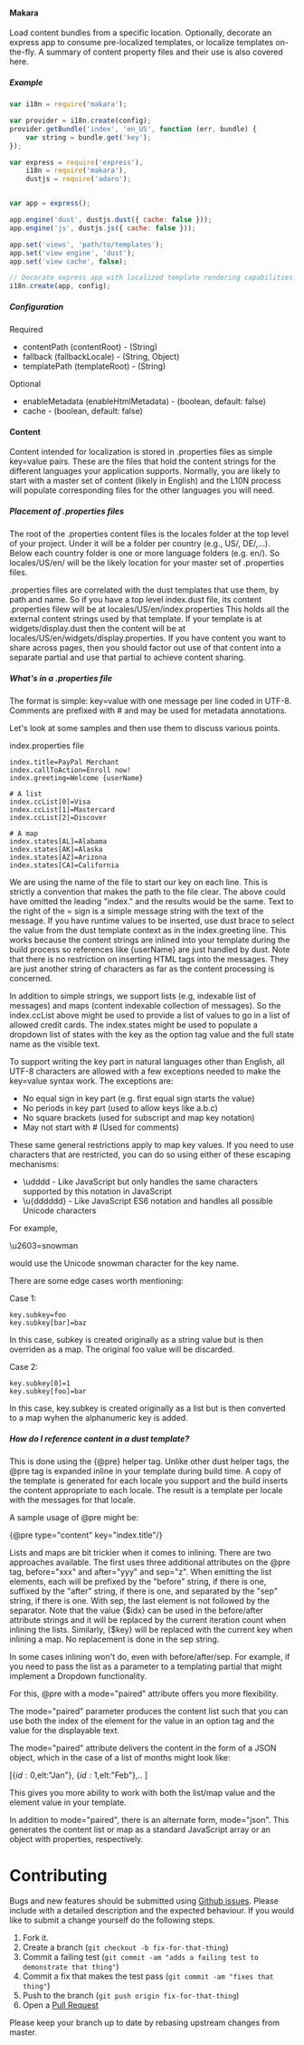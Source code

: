 #### Makara

Load content bundles from a specific location. Optionally, decorate an express app to consume pre-localized templates,
or localize templates on-the-fly. A summary of content property files and their use is also covered here.


##### Example

```javascript
var i18n = require('makara');

var provider = i18n.create(config);
provider.getBundle('index', 'en_US', function (err, bundle) {
    var string = bundle.get('key');
});
```


```javascript
var express = require('express'),
    i18n = require('makara'),
    dustjs = require('adaro');


var app = express();

app.engine('dust', dustjs.dust({ cache: false }));
app.engine('js', dustjs.js({ cache: false }));

app.set('views', 'path/to/templates');
app.set('view engine', 'dust');
app.set('view cache', false);

// Decorate express app with localized template rendering capabilities.
i18n.create(app, config);
```



##### Configuration

Required
- contentPath (contentRoot) - (String)
- fallback (fallbackLocale) - (String, Object)
- templatePath (templateRoot) - (String)

Optional
- enableMetadata (enableHtmlMetadata) - (boolean, default: false)
- cache - (boolean, default: false)

#### Content

Content intended for localization is stored in .properties files as simple key=value pairs. 
These are the files that hold the content strings for the different languages your application supports.
Normally, you are likely to start with a master set of content (likely in English) and the L10N
process will populate corresponding files for the other languages you will need.

##### Placement of .properties files

The root of the .properties content files is the locales folder at the top level of your
project. Under it will be a folder per country (e.g., US/, DE/,...). Below each country
folder is one or more language folders (e.g. en/). So locales/US/en/ will be the likely
location for your master set of .properties files. 

.properties files are correlated with the dust templates that use them, by path and name.
So if you have a top level index.dust file, its content .properties filew will be at locales/US/en/index.properties
This holds all the external content strings used by that template. If your template is at
widgets/display.dust then the content will be at locales/US/en/widgets/display.properties. If you have
content you want to share across pages, then you should factor out use of that content into a
separate partial and use that partial to achieve content sharing.

##### What's in a .properties file

The format is simple: key=value with one message per line coded in UTF-8.
Comments are prefixed with # and may be used for metadata annotations.

Let's look at some samples and then use them to discuss various points.

index.properties file
````
index.title=PayPal Merchant
index.callToAction=Enroll now!
index.greeting=Welcome {userName}

# A list
index.ccList[0]=Visa
index.ccList[1]=Mastercard
index.ccList[2]=Discover

# A map
index.states[AL]=Alabama
index.states[AK]=Alaska
index.states[AZ]=Arizona
index.states[CA]=California
````

We are using the name of the file to start our key on each line. This is strictly
a convention that makes the path to the file clear. 
The above could have omitted the leading "index." and the results would be the same.
Text to the right of the = sign is a simple message string with the text of the message.
If you have runtime values to be inserted, use dust brace to select the value
from the dust template context as in the index.greeting line. This works because
the content strings are inlined into your template during the build process so references
like {userName} are just handled by dust. Note that there is no restriction on 
inserting HTML tags into the messages. They are just another string of characters
as far as the content processing is concerned.

In addition to simple strings, we support lists (e.g, indexable list of messages) and
maps (content indexable collection of messages). So the index.ccList above might
be used to provide a list of values to go in a list of allowed credit cards.
The index.states might be used to populate a dropdown list of states with the
key as the option tag value and the full state name as the visible text.

To support writing the key part in natural languages other than English, all UTF-8 characters
are allowed with a few exceptions needed to make the key=value syntax work. The
exceptions are:
- No equal sign in key part (e.g. first equal sign starts the value)
- No periods in key part (used to allow keys like a.b.c)
- No square brackets (used for subscript and map key notation)
- May not start with # (Used for comments)

These same general restrictions apply to map key values.  If you need to
use characters that are restricted, you can do so using either of these
escaping mechanisms:
- \udddd - Like JavaScript but only handles the same characters supported by this notation in JavaScript
- \u{dddddd} - Like JavaScript ES6 notation and handles all possible Unicode characters

For example,

\u2603=snowman

would use the Unicode snowman character for the key name.

There are some edge cases worth mentioning:

Case 1:
```
key.subkey=foo
key.subkey[bar]=baz
```

In this case, subkey is created originally as a string value but is then overriden as a map. The original
foo value will be discarded.

Case 2:
```
key.subkey[0]=1
key.subkey[foo]=bar
```

In this case, key.subkey is created originally as a list but is then converted to a map wyhen the alphanumeric key is added.

##### How do I reference content in a dust template?

This is done using the {@pre} helper tag. Unlike other dust helper tags, the
@pre tag is expanded inline in your template during build time. A copy of the
template is generated for each locale you support and the build inserts the
content appropriate to each locale. The result is a template per locale
with the messages for that locale.

A sample usage of @pre might be:

{@pre type="content" key="index.title"/}

Lists and maps are bit trickier when it comes to inlining.
There are two approaches available. The first uses three additional
attributes on the @pre tag, before="xxx" and after="yyy" and  sep="z".
When emitting the list elements, each will be prefixed by the "before"
string, if there is one, suffixed by the "after" string, if there is one,
and separated by the "sep" string, if there is one. With sep, the last
element is not followed by the separator. Note that the value {$idx} can be
used in the before/after attribute strings and it will be replaced by
the current iteration count when inlining the lists. Similarly, {$key}
will be replaced with the current key when inlining a map. No replacement
is done in the sep string.

In some cases inlining won't do, even with before/after/sep.
For example, if you need to pass the list as a parameter to a templating
partial that might implement a Dropdown functionality.

For this, @pre with a mode="paired" attribute offers you more flexibility.

The mode="paired" parameter produces the content list such that you can use both the 
index of the element for the value in an option tag and the value for the displayable text.

The mode="paired" attribute delivers the content in the  form of a JSON
object, which in the case of a list of months might look like:

[{$id:0,$elt:"Jan"}, {$id:1,$elt:"Feb"},.. ]

This gives you more ability to work with both the list/map value and the element value
in your template.

In addition to mode="paired", there is an alternate form, mode="json". This generates the
content list or map as a standard JavaScript array or an object with properties, respectively.



# Contributing

Bugs and new features should be submitted using [Github issues](https://github.com/PayPal/makara/issues/new). Please include with a detailed description and the expected behaviour. If you would like to submit a change yourself do the following steps.

1. Fork it.
2. Create a branch (`git checkout -b fix-for-that-thing`)
3. Commit a failing test (`git commit -am "adds a failing test to demonstrate that thing"`)
3. Commit a fix that makes the test pass (`git commit -am "fixes that thing"`)
4. Push to the branch (`git push origin fix-for-that-thing`)
5. Open a [Pull Request](https://github.com/PayPal/makara/pulls)

Please keep your branch up to date by rebasing upstream changes from master.
